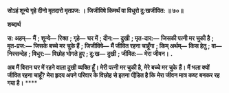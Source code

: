 **सोऽहं शून्ये गृहे दीनो मृतदारो मृतप्रज: ।** **जिजीविषे किमर्थं वा विधुरो दु:खजीवित: ॥ ७०॥** 

**शब्दार्थ** 

**स: अहम्—** **मैं** **; शून्ये—** **रिक्त** **; गृहे—** **घर में** **; दीन:—** **दुखी** **; मृत-दार:—** **जिसकी पत्नी मर चुकी है** **; मृत-प्रज:—** **जिसके बच्चे मर** **चुके हैं** **; जिजीविषे—** **मैं जीवित रहना चाहूँगा** **; किम् अर्थम्—** **किस हेतु** **; वा—** **निस्सन्देह** **; विधुर:—** **विछोह भोगते हुए** **; दु:ख—** **दुखी** **; जीवित:—** **मेरा जीवन।** **.** 

**अब मैं विरान घर में रहने वाला दुखी व्यक्ति हूँ। मेरी पत्नी मर चुकी है, मेरे बच्चे मर चुके** **हैं। मैं भला क्यों जीवित रहना चाहूँ? मेरा हृदय अपने परिवार के विछोह से इतना पीडि़त है कि** **मेरा जीवन मात्र कष्ट बनकर रह गया है।** **** 